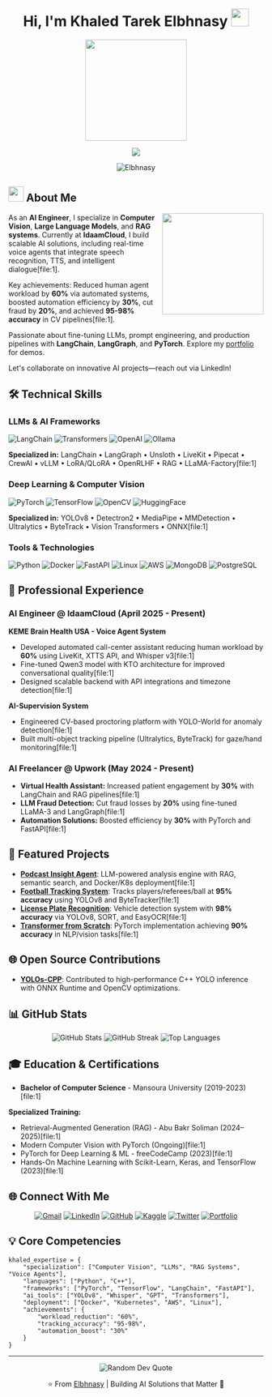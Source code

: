 
<h1 align="center">Hi, I'm Khaled Tarek Elbhnasy <img src="https://media.giphy.com/media/Nz8zd9hhlNujmg2Jve/giphy.gif" width="35"></h1>

<div id="header" align="center">
  <img src="https://media.giphy.com/media/KVVgWtScb37USleUB3/giphy.gif" width="200"/>
</div>

<p align="center">
  <a href="https://github.com/DenverCoder1/readme-typing-svg">
    <img src="https://readme-typing-svg.herokuapp.com?color=blue&height=60&lines=AI+Engineer+%7C+ML+Specialist;Computer+Vision+%7C+LLMs+Expert;RAG+Systems+%7C+Voice+Agents;Building+Production-Ready+AI+Solutions&center=true&width=600&height=50">
  </a>
</p>

<p align="center"> 
  <img src="https://komarev.com/ghpvc/?username=Elbhnasy&label=Profile%20views&color=blue&style=flat" alt="Elbhnasy" />
</p>

## <img src="https://user-images.githubusercontent.com/63050133/156777293-72a6e681-2582-4a9d-ad92-09d1181d47c7.gif" width="30px"> About Me

<img align="right" src="https://user-images.githubusercontent.com/63050133/156676671-d5b2e362-97d4-4404-9447-dd71ddfea82f.gif" width="200px"/>

As an **AI Engineer**, I specialize in **Computer Vision**, **Large Language Models**, and **RAG systems**. Currently at **IdaamCloud**, I build scalable AI solutions, including real-time voice agents that integrate speech recognition, TTS, and intelligent dialogue[file:1].

Key achievements: Reduced human agent workload by **60%** via automated systems, boosted automation efficiency by **30%**, cut fraud by **20%**, and achieved **95-98% accuracy** in CV pipelines[file:1].

Passionate about fine-tuning LLMs, prompt engineering, and production pipelines with **LangChain**, **LangGraph**, and **PyTorch**. Explore my [portfolio](https://elbhnasy.github.io/KhaledTarek/) for demos.

Let's collaborate on innovative AI projects—reach out via LinkedIn!

## 🛠️ Technical Skills

### LLMs & AI Frameworks
![LangChain](https://img.shields.io/badge/LangChain-121212?style=for-the-badge&logo=chainlink&logoColor=white)
![Transformers](https://img.shields.io/badge/Transformers-FF6F00?style=for-the-badge&logo=huggingface&logoColor=white)
![OpenAI](https://img.shields.io/badge/OpenAI-412991?style=for-the-badge&logo=openai&logoColor=white)
![Ollama](https://img.shields.io/badge/Ollama-000000?style=for-the-badge&logo=llama&logoColor=white)

**Specialized in:** LangChain • LangGraph • Unsloth • LiveKit • Pipecat • CrewAI • vLLM • LoRA/QLoRA • OpenRLHF • RAG • LLaMA-Factory[file:1]

### Deep Learning & Computer Vision
![PyTorch](https://img.shields.io/badge/PyTorch-EE4C2C?style=for-the-badge&logo=pytorch&logoColor=white)
![TensorFlow](https://img.shields.io/badge/TensorFlow-FF6F00?style=for-the-badge&logo=tensorflow&logoColor=white)
![OpenCV](https://img.shields.io/badge/OpenCV-5C3EE8?style=for-the-badge&logo=opencv&logoColor=white)
![HuggingFace](https://img.shields.io/badge/HuggingFace-FFD21E?style=for-the-badge&logo=huggingface&logoColor=black)

**Specialized in:** YOLOv8 • Detectron2 • MediaPipe • MMDetection • Ultralytics • ByteTrack • Vision Transformers • ONNX[file:1]

### Tools & Technologies
![Python](https://img.shields.io/badge/Python-3776AB?style=for-the-badge&logo=python&logoColor=white)
![Docker](https://img.shields.io/badge/Docker-2496ED?style=for-the-badge&logo=docker&logoColor=white)
![FastAPI](https://img.shields.io/badge/FastAPI-009688?style=for-the-badge&logo=fastapi&logoColor=white)
![Linux](https://img.shields.io/badge/Linux-FCC624?style=for-the-badge&logo=linux&logoColor=black)
![AWS](https://img.shields.io/badge/AWS-232F3E?style=for-the-badge&logo=amazon-aws&logoColor=white)
![MongoDB](https://img.shields.io/badge/MongoDB-47A248?style=for-the-badge&logo=mongodb&logoColor=white)
![PostgreSQL](https://img.shields.io/badge/PostgreSQL-316192?style=for-the-badge&logo=postgresql&logoColor=white)

## 💼 Professional Experience

### AI Engineer @ IdaamCloud (April 2025 - Present)

**KEME Brain Health USA - Voice Agent System**
- Developed automated call-center assistant reducing human workload by **60%** using LiveKit, XTTS API, and Whisper v3[file:1]
- Fine-tuned Qwen3 model with KTO architecture for improved conversational quality[file:1]
- Designed scalable backend with API integrations and timezone detection[file:1]

**AI-Supervision System**
- Engineered CV-based proctoring platform with YOLO-World for anomaly detection[file:1]
- Built multi-object tracking pipeline (Ultralytics, ByteTrack) for gaze/hand monitoring[file:1]

### AI Freelancer @ Upwork (May 2024 - Present)
- **Virtual Health Assistant:** Increased patient engagement by **30%** with LangChain and RAG pipelines[file:1]
- **LLM Fraud Detection:** Cut fraud losses by **20%** using fine-tuned LLaMA-3 and LangGraph[file:1]
- **Automation Solutions:** Boosted efficiency by **30%** with PyTorch and FastAPI[file:1]

## 🚀 Featured Projects

- **[Podcast Insight Agent](https://github.com/Elbhnasy)**: LLM-powered analysis engine with RAG, semantic search, and Docker/K8s deployment[file:1]
- **[Football Tracking System](https://github.com/Elbhnasy/Football-Analysis-system)**: Tracks players/referees/ball at **95% accuracy** using YOLOv8 and ByteTracker[file:1]
- **[License Plate Recognition](https://github.com/Elbhnasy)**: Vehicle detection system with **98% accuracy** via YOLOv8, SORT, and EasyOCR[file:1]
- **[Transformer from Scratch](https://github.com/Elbhnasy)**: PyTorch implementation achieving **90% accuracy** in NLP/vision tasks[file:1]

## 🌐 Open Source Contributions

- **[YOLOs-CPP](https://github.com/Geekgineer/YOLOs-CPP)**: Contributed to high-performance C++ YOLO inference with ONNX Runtime and OpenCV optimizations.

## 📊 GitHub Stats

<p align="center">
  <img src="https://github-readme-stats.vercel.app/api?username=Elbhnasy&show_icons=true&theme=radical" alt="GitHub Stats" />
  <img src="https://github-readme-streak-stats.herokuapp.com/?user=Elbhnasy&theme=radical" alt="GitHub Streak" />
  <img src="https://github-readme-stats.vercel.app/api/top-langs/?username=Elbhnasy&layout=compact&theme=radical" alt="Top Languages" />
</p>

## 🎓 Education & Certifications

- **Bachelor of Computer Science** - Mansoura University (2019-2023)[file:1]

**Specialized Training:**
- Retrieval-Augmented Generation (RAG) - Abu Bakr Soliman (2024–2025)[file:1]
- Modern Computer Vision with PyTorch (Ongoing)[file:1]
- PyTorch for Deep Learning & ML - freeCodeCamp (2023)[file:1]
- Hands-On Machine Learning with Scikit-Learn, Keras, and TensorFlow (2023)[file:1]

## 🌐 Connect With Me

<p align="center">
  <a href="mailto:khaledtelbahnasy@gmail.com"><img src="https://img.shields.io/badge/Gmail-D14836?style=for-the-badge&logo=gmail&logoColor=white" alt="Gmail"/></a>
  <a href="https://linkedin.com/in/khaledelbhnasy"><img src="https://img.shields.io/badge/LinkedIn-0077B5?style=for-the-badge&logo=linkedin&logoColor=white" alt="LinkedIn"/></a>
  <a href="https://github.com/Elbhnasy"><img src="https://img.shields.io/badge/GitHub-100000?style=for-the-badge&logo=github&logoColor=white" alt="GitHub"/></a>
  <a href="https://kaggle.com/khaledelbhnasy"><img src="https://img.shields.io/badge/Kaggle-20BEFF?style=for-the-badge&logo=kaggle&logoColor=white" alt="Kaggle"/></a>
  <a href="https://twitter.com/K_Elbhnasy"><img src="https://img.shields.io/badge/Twitter-1DA1F2?style=for-the-badge&logo=twitter&logoColor=white" alt="Twitter"/></a>
  <a href="https://elbhnasy.github.io/KhaledTarek/"><img src="https://img.shields.io/badge/Portfolio-FF5722?style=for-the-badge&logo=todoist&logoColor=white" alt="Portfolio"/></a>
</p>

## 💡 Core Competencies

```
khaled_expertise = {
    "specialization": ["Computer Vision", "LLMs", "RAG Systems", "Voice Agents"],
    "languages": ["Python", "C++"],
    "frameworks": ["PyTorch", "TensorFlow", "LangChain", "FastAPI"],
    "ai_tools": ["YOLOv8", "Whisper", "GPT", "Transformers"],
    "deployment": ["Docker", "Kubernetes", "AWS", "Linux"],
    "achievements": {
        "workload_reduction": "60%",
        "tracking_accuracy": "95-98%",
        "automation_boost": "30%"
    }
}
```

---

<p align="center">
  <img src="https://quotes-github-readme.vercel.app/api?type=horizontal&theme=radical" alt="Random Dev Quote"/>
</p>

<p align="center">
  ⭐️ From <a href="https://github.com/Elbhnasy">Elbhnasy</a> | Building AI Solutions that Matter 🚀
</p>
